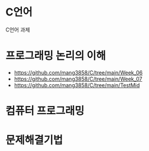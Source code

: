 # C언어
C언어 과제

# 프로그래밍 논리의 이해
- https://github.com/mang3858/C/tree/main/Week_06
- https://github.com/mang3858/C/tree/main/Week_07
- https://github.com/mang3858/C/tree/main/TestMid
# 컴퓨터 프로그래밍

# 문제해결기법
